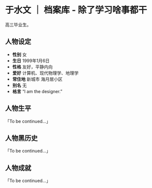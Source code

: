 # 于水文 ｜ 档案库 - 除了学习啥事都干
高三毕业生。

## 人物设定
- **性别** 女
- **生日** 1999年1月6日
- **性格** 友好，平静内向
- **爱好** 计算机、现代物理学、地理学
- **常住地** 新城市 海月居小区
- **别名** 无
- **格言** “I am the designer.”

## 人物生平
「To be continued…」

## 人物黑历史
「To be continued…」

## 人物成就
「To be continued…」
